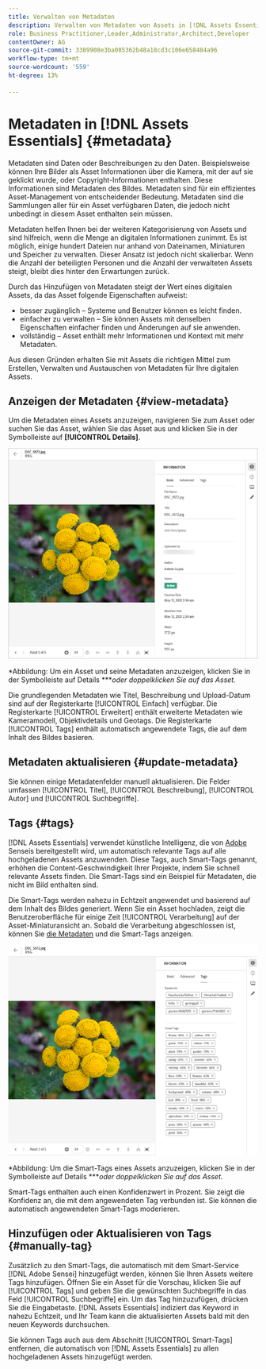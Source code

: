 ```yaml
---
title: Verwalten von Metadaten
description: Verwalten von Metadaten von Assets in [!DNL Assets Essentials]
role: Business Practitioner,Leader,Administrator,Architect,Developer
contentOwner: AG
source-git-commit: 3389908e3ba085362b48a18cd3c106e658484a96
workflow-type: tm+mt
source-wordcount: '559'
ht-degree: 13%

---
```



# Metadaten in [!DNL Assets Essentials] {#metadata}

Metadaten sind Daten oder Beschreibungen zu den Daten. Beispielsweise können Ihre Bilder als Asset Informationen über die Kamera, mit der auf sie geklickt wurde, oder Copyright-Informationen enthalten. Diese Informationen sind Metadaten des Bildes. Metadaten sind für ein effizientes Asset-Management von entscheidender Bedeutung. Metadaten sind die Sammlungen aller für ein Asset verfügbaren Daten, die jedoch nicht unbedingt in diesem Asset enthalten sein müssen.

Metadaten helfen Ihnen bei der weiteren Kategorisierung von Assets und sind hilfreich, wenn die Menge an digitalen Informationen zunimmt. Es ist möglich, einige hundert Dateien nur anhand von Dateinamen, Miniaturen und Speicher zu verwalten. Dieser Ansatz ist jedoch nicht skalierbar. Wenn die Anzahl der beteiligten Personen und die Anzahl der verwalteten Assets steigt, bleibt dies hinter den Erwartungen zurück.

Durch das Hinzufügen von Metadaten steigt der Wert eines digitalen Assets, da das Asset folgende Eigenschaften aufweist:

* besser zugänglich – Systeme und Benutzer können es leicht finden.
* einfacher zu verwalten – Sie können Assets mit denselben Eigenschaften einfacher finden und Änderungen auf sie anwenden.
* vollständig – Asset enthält mehr Informationen und Kontext mit mehr Metadaten.

Aus diesen Gründen erhalten Sie mit Assets die richtigen Mittel zum Erstellen, Verwalten und Austauschen von Metadaten für Ihre digitalen Assets.

## Anzeigen der Metadaten {#view-metadata}

Um die Metadaten eines Assets anzuzeigen, navigieren Sie zum Asset oder suchen Sie das Asset, wählen Sie das Asset aus und klicken Sie in der Symbolleiste auf **[!UICONTROL Details]**.

![Anzeigen von Metadaten eines Assets](assets/metadata-view1.png)

*Abbildung: Um ein Asset und seine Metadaten anzuzeigen, klicken Sie in der Symbolleiste auf Details ****oder doppelklicken Sie auf das Asset.*

Die grundlegenden Metadaten wie Titel, Beschreibung und Upload-Datum sind auf der Registerkarte [!UICONTROL Einfach] verfügbar. Die Registerkarte [!UICONTROL Erweitert] enthält erweiterte Metadaten wie Kameramodell, Objektivdetails und Geotags. Die Registerkarte [!UICONTROL Tags] enthält automatisch angewendete Tags, die auf dem Inhalt des Bildes basieren.

## Metadaten aktualisieren {#update-metadata}

Sie können einige Metadatenfelder manuell aktualisieren. Die Felder umfassen [!UICONTROL Titel], [!UICONTROL Beschreibung], [!UICONTROL Autor] und [!UICONTROL Suchbegriffe].

## Tags {#tags}

[!DNL Assets Essentials] verwendet künstliche Intelligenz, die von  [Adobe ](https://www.adobe.com/sensei.html) Senseis bereitgestellt wird, um automatisch relevante Tags auf alle hochgeladenen Assets anzuwenden. Diese Tags, auch Smart-Tags genannt, erhöhen die Content-Geschwindigkeit Ihrer Projekte, indem Sie schnell relevante Assets finden. Die Smart-Tags sind ein Beispiel für Metadaten, die nicht im Bild enthalten sind.

Die Smart-Tags werden nahezu in Echtzeit angewendet und basierend auf dem Inhalt des Bildes generiert. Wenn Sie ein Asset hochladen, zeigt die Benutzeroberfläche für einige Zeit [!UICONTROL Verarbeitung] auf der Asset-Miniaturansicht an. Sobald die Verarbeitung abgeschlossen ist, können Sie [die Metadaten](#view-metadata) und die Smart-Tags anzeigen.

![Anzeigen von Smart-Tags eines Assets](assets/metadata-view-tags.png)

*Abbildung: Um die Smart-Tags eines Assets anzuzeigen, klicken Sie in der Symbolleiste auf Details ****oder doppelklicken Sie auf das Asset.*

Smart-Tags enthalten auch einen Konfidenzwert in Prozent. Sie zeigt die Konfidenz an, die mit dem angewendeten Tag verbunden ist. Sie können die automatisch angewendeten Smart-Tags moderieren.

## Hinzufügen oder Aktualisieren von Tags {#manually-tag}

Zusätzlich zu den Smart-Tags, die automatisch mit dem Smart-Service [!DNL Adobe Sensei] hinzugefügt werden, können Sie Ihren Assets weitere Tags hinzufügen. Öffnen Sie ein Asset für die Vorschau, klicken Sie auf [!UICONTROL Tags] und geben Sie die gewünschten Suchbegriffe in das Feld [!UICONTROL Suchbegriffe] ein. Um das Tag hinzuzufügen, drücken Sie die Eingabetaste. [!DNL Assets Essentials] indiziert das Keyword in nahezu Echtzeit, und Ihr Team kann die aktualisierten Assets bald mit den neuen Keywords durchsuchen.

Sie können Tags auch aus dem Abschnitt [!UICONTROL Smart-Tags] entfernen, die automatisch von [!DNL Assets Essentials] zu allen hochgeladenen Assets hinzugefügt werden.

<!-- TBD: Queries for PM and engg.

Can we edit the existing metadata in any form?

How to moderate smart tags?

Allow or deny list for smart tags?

What about Tags displayed just above Smart Tags in the UI?

Is there a detailed metadata tab. Where do the other details of an asset go?

How can one search based strictly on the metadata. Similar to AEM Assets GQL queries.
-->

<!-- TBD: Link to related articles if any.

>[!MORELIKETHIS]
>
>* [Search assets](search.md).
-->
